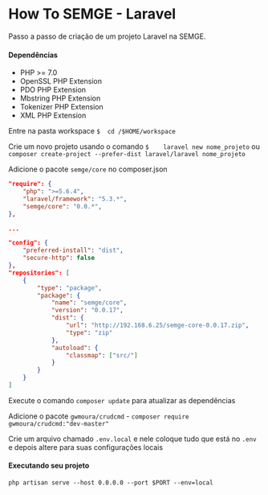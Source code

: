 # How To SEMGE - Laravel

Passo a passo de criação de um projeto Laravel na SEMGE.


#### Dependências

* PHP >= 7.0
* OpenSSL PHP Extension
* PDO PHP Extension
* Mbstring PHP Extension
* Tokenizer PHP Extension
* XML PHP Extension


Entre na pasta workspace
`$	cd /$HOME/workspace`


Crie um novo projeto usando o comando `$	laravel new nome_projeto` ou `composer create-project --prefer-dist laravel/laravel nome_projeto`

Adicione o pacote `semge/core` no composer.json

```json
"require": {
    "php": ">=5.6.4",
    "laravel/framework": "5.3.*",
    "semge/core": "0.0.*",
},

...

"config": {
    "preferred-install": "dist",
    "secure-http": false
},
"repositories": [
    {
        "type": "package",
        "package": {
            "name": "semge/core",
            "version": "0.0.17",
            "dist": {
                "url": "http://192.168.6.25/semge-core-0.0.17.zip",
                "type": "zip"
            },
            "autoload": {
                "classmap": ["src/"]
            }
        }
    }
]

```

Execute o comando `composer update` para atualizar as dependências

Adicione o pacote `gwmoura/crudcmd` - `composer require gwmoura/crudcmd:"dev-master"`

Crie um arquivo chamado `.env.local` e nele coloque tudo que está no `.env` e depois altere para suas configurações locais

#### Executando seu projeto

`php artisan serve --host 0.0.0.0 --port $PORT --env=local`
